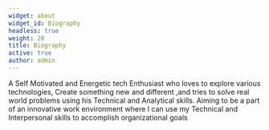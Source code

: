 ```yaml
---
widget: about
widget_id: Biography
headless: true
weight: 20
title: Biography
active: true
author: admin
---
```

<!--StartFragment-->

A Self Motivated and Energetic tech Enthusiast who loves to explore various technologies, Create something new and different ,and tries to solve real world problems using his Technical and Analytical skills. Aiming to be a part of an innovative work environment where I can use my Technical and Interpersonal skills to accomplish organizational goals

<!--EndFragment-->
